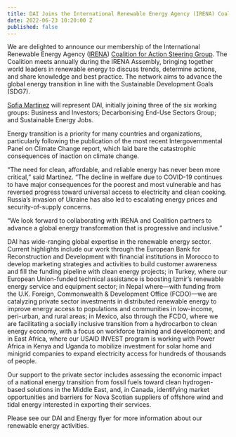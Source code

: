 ```yaml
---
title: DAI Joins the International Renewable Energy Agency (IRENA) Coalition for Action
date: 2022-06-23 10:20:00 Z
published: false
---
```


We are delighted to announce our membership of the International Renewable Energy Agency ([IRENA](https://www.irena.org/)) [Coalition for Action Steering Group](https://coalition.irena.org/). The Coalition meets annually during the IRENA Assembly, bringing together world leaders in renewable energy to discuss trends, determine actions, and share knowledge and best practice. The network aims to advance the global energy transition in line with the Sustainable Development Goals (SDG7). 

[Sofia Martinez](https://www.dai.com/who-we-are/our-team/sofia-martinez) will represent DAI, initially joining three of the six working groups: Business and Investors; Decarbonising End-Use Sectors Group; and Sustainable Energy Jobs.

Energy transition is a priority for many countries and organizations, particularly following the publication of the most recent Intergovernmental Panel on Climate Change report, which laid bare the catastrophic consequences of inaction on climate change. 

“The need for clean, affordable, and reliable energy has never been more critical,” said Martinez. “The decline in welfare due to COVID-19 continues to have major consequences for the poorest and most vulnerable and has reversed progress toward universal access to electricity and clean cooking. Russia’s invasion of Ukraine has also led to escalating energy prices and security-of-supply concerns.

“We look forward to collaborating with IRENA and Coalition partners to advance a global energy transformation that is progressive and inclusive.” 

DAI has wide-ranging global expertise in the renewable energy sector. Current highlights include our work through the European Bank for Reconstruction and Development with financial institutions in Morocco to develop marketing strategies and activities to build customer awareness and fill the funding pipeline with clean energy projects; in Turkey, where our European Union-funded technical assistance is boosting Izmir’s renewable energy service and equipment sector; in Nepal where—with funding from the U.K. Foreign, Commonwealth & Development Office (FCDO)—we are catalyzing private sector investments in distributed renewable energy to improve energy access to populations and communities in low-income, peri-urban, and rural areas; in Mexico, also through the FCDO, where we are facilitating a socially inclusive transition from a hydrocarbon to clean energy economy, with a focus on workforce training and development; and in East Africa, where our USAID INVEST program is working with Power Africa in Kenya and Uganda to mobilize investment for solar home and minigrid companies to expand electricity access for hundreds of thousands of people.

Our support to the private sector includes assessing the economic impact of a national energy transition from fossil fuels toward clean hydrogen-based solutions in the Middle East, and, in Canada, identifying market opportunities and barriers for Nova Scotian suppliers of offshore wind and tidal energy interested in exporting their services.

Please see our DAI and Energy flyer for more information about our renewable energy activities. 